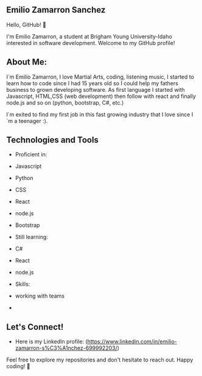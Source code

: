 ## Emilio Zamarron Sanchez

Hello, GitHub! 👋

I'm Emilio Zamarron, a student at Brigham Young University-Idaho interested in software development. Welcome to my GitHub profile!

## About Me:

  I´m Emilio Zamarron, I love Martial Arts, coding, listening music, I started to learn how to code since I had 15 years old so I could help my fathers business to grown developing software. As first language I started with Javascript, HTML,CSS (web development) then follow with react and finally node.js and so on (python, bootstrap, C#, etc.)

  I´m exited to find my first job in this fast growing industry that I love since I´m a teenager :).


## Technologies and Tools

- Proficient in: 
- Javascript 
- Python 
- CSS 
- React 
- node.js
- Bootstrap 

- Still learning:
- C#
- React
- node.js


- Skills:
- working with teams
- 

## Let's Connect!

- Here is my LinkedIn profile: (https://www.linkedin.com/in/emilio-zamarron-s%C3%A1nchez-699992203/)

Feel free to explore my repositories and don't hesitate to reach out. Happy coding! 🚀
